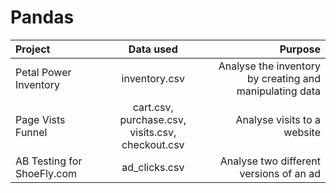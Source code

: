 # Pandas


| Project     | Data used | Purpose |
| :---        |    :----:   |          ---: |
| Petal Power Inventory      | inventory.csv      | Analyse the inventory by creating and manipulating data  |
| Page Vists Funnel  | cart.csv, purchase.csv, visits.csv, checkout.csv      | Analyse visits to a website     |
| AB Testing for ShoeFly.com  |ad_clicks.csv        | Analyse two different versions of an ad       |
